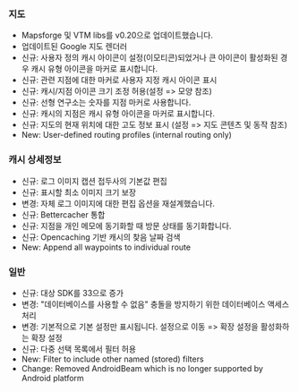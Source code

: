 ### 지도
- Mapsforge 및 VTM libs를 v0.20으로 업데이트했습니다.
- 업데이트된 Google 지도 렌더러
- 신규: 사용자 정의 캐시 아이콘이 설정(이모티콘)되었거나 큰 아이콘이 활성화된 경우 캐시 유형 아이콘을 마커로 표시합니다.
- 신규: 관련 지점에 대한 마커로 사용자 지정 캐시 아이콘 표시
- 신규: 캐시/지점 아이콘 크기 조정 허용(설정 => 모양 참조)
- 신규: 선형 연구소는 숫자를 지점 마커로 사용합니다.
- 신규: 캐시의 지점은 캐시 유형 아이콘을 마커로 표시합니다.
- 신규: 지도의 현재 위치에 대한 고도 정보 표시 (설정 => 지도 콘텐츠 및 동작 참조)
- New: User-defined routing profiles (internal routing only)

### 캐시 상세정보
- 신규: 로그 이미지 캡션 접두사의 기본값 편집
- 신규: 표시할 최소 이미지 크기 보장
- 변경: 자체 로그 이미지에 대한 편집 옵션을 재설계했습니다.
- 신규: Bettercacher 통합
- 신규: 지점을 개인 메모에 동기화할 때 방문 상태를 동기화합니다.
- 신규: Opencaching 기반 캐시의 찾음 날짜 검색
- New: Append all waypoints to individual route

### 일반
- 신규: 대상 SDK를 33으로 증가
- 변경: "데이터베이스를 사용할 수 없음" 충돌을 방지하기 위한 데이터베이스 액세스 처리
- 변경: 기본적으로 기본 설정만 표시됩니다. 설정으로 이동 => 확장 설정을 활성화하는 확장 설정
- 신규: 다중 선택 목록에서 필터 허용
- New: Filter to include other named (stored) filters
- Change: Removed AndroidBeam which is no longer supported by Android platform

